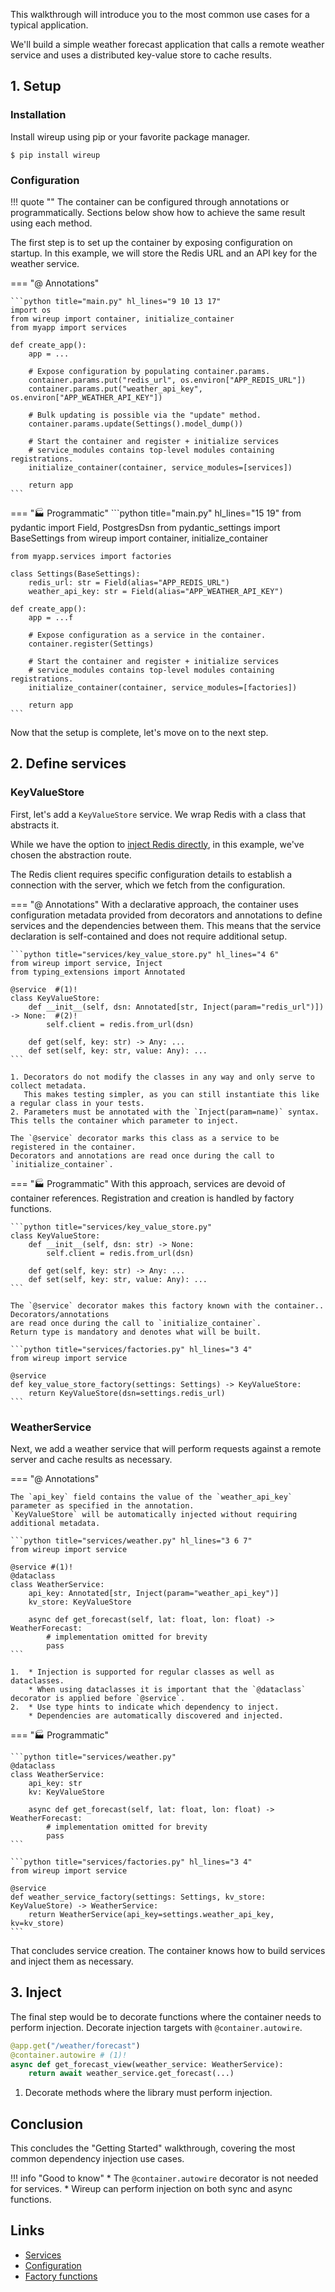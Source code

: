 This walkthrough will introduce you to the most common use cases for a typical application. 

We'll build a simple weather forecast application that calls a remote weather service 
and uses a distributed key-value store to cache results.


## 1. Setup

### Installation

Install wireup using pip or your favorite package manager.

```shell
$ pip install wireup
```

### Configuration

!!! quote ""
    The container can be configured through annotations or programmatically.
    Sections below show how to achieve the same result using each method.

The first step is to set up the container by exposing configuration on startup.
In this example, we will store the Redis URL and an API key for the weather service.

=== "@ Annotations"

    ```python title="main.py" hl_lines="9 10 13 17"
    import os
    from wireup import container, initialize_container
    from myapp import services

    def create_app():
        app = ...
        
        # Expose configuration by populating container.params.
        container.params.put("redis_url", os.environ["APP_REDIS_URL"])
        container.params.put("weather_api_key", os.environ["APP_WEATHER_API_KEY"])

        # Bulk updating is possible via the "update" method.
        container.params.update(Settings().model_dump())
        
        # Start the container and register + initialize services
        # service_modules contains top-level modules containing registrations.
        initialize_container(container, service_modules=[services])

        return app
    ```

=== "🏭 Programmatic"
    ```python title="main.py" hl_lines="15 19"
    from pydantic import Field, PostgresDsn
    from pydantic_settings import BaseSettings
    from wireup import container, initialize_container

    from myapp.services import factories
    
    class Settings(BaseSettings):
        redis_url: str = Field(alias="APP_REDIS_URL")  
        weather_api_key: str = Field(alias="APP_WEATHER_API_KEY")  

    def create_app():
        app = ...f
        
        # Expose configuration as a service in the container.
        container.register(Settings)
        
        # Start the container and register + initialize services
        # service_modules contains top-level modules containing registrations.
        initialize_container(container, service_modules=[factories])

        return app
    ```

Now that the setup is complete, let's move on to the next step.

## 2. Define services
### KeyValueStore

First, let's add a `KeyValueStore` service. We wrap Redis with a class that abstracts it. 

While we have the option to [inject Redis directly](factory_functions.md#inject-a-third-party-class), 
in this example, we've chosen the abstraction route. 

The Redis client requires specific configuration details to establish a connection with the server,
which we fetch from the configuration.

=== "@ Annotations"
    With a declarative approach, the container uses configuration metadata 
    provided from decorators and annotations to define services and the dependencies between them. 
    This means that the service declaration is self-contained and does not require additional setup.

    ```python title="services/key_value_store.py" hl_lines="4 6"
    from wireup import service, Inject
    from typing_extensions import Annotated

    @service  #(1)!
    class KeyValueStore:
        def __init__(self, dsn: Annotated[str, Inject(param="redis_url")]) -> None:  #(2)!
            self.client = redis.from_url(dsn)

        def get(self, key: str) -> Any: ...
        def set(self, key: str, value: Any): ...
    ```

    1. Decorators do not modify the classes in any way and only serve to collect metadata. 
       This makes testing simpler, as you can still instantiate this like a regular class in your tests.
    2. Parameters must be annotated with the `Inject(param=name)` syntax. This tells the container which parameter to inject.
    
    The `@service` decorator marks this class as a service to be registered in the container.
    Decorators and annotations are read once during the call to `initialize_container`.

=== "🏭 Programmatic"
    With this approach, services are devoid of container references. 
    Registration and creation is handled by factory functions.

    ```python title="services/key_value_store.py"
    class KeyValueStore:
        def __init__(self, dsn: str) -> None:
            self.client = redis.from_url(dsn)

        def get(self, key: str) -> Any: ...
        def set(self, key: str, value: Any): ...
    ```

    The `@service` decorator makes this factory known with the container.. Decorators/annotations
    are read once during the call to `initialize_container`. 
    Return type is mandatory and denotes what will be built.

    ```python title="services/factories.py" hl_lines="3 4"
    from wireup import service

    @service
    def key_value_store_factory(settings: Settings) -> KeyValueStore:
        return KeyValueStore(dsn=settings.redis_url)
    ```

### WeatherService

Next, we add a weather service that will perform requests against a remote server and cache results as necessary.

=== "@ Annotations"

    The `api_key` field contains the value of the `weather_api_key` parameter as specified in the annotation. 
    `KeyValueStore` will be automatically injected without requiring additional metadata.

    ```python title="services/weather.py" hl_lines="3 6 7"
    from wireup import service

    @service #(1)!
    @dataclass
    class WeatherService:
        api_key: Annotated[str, Inject(param="weather_api_key")]
        kv_store: KeyValueStore

        async def get_forecast(self, lat: float, lon: float) -> WeatherForecast:
            # implementation omitted for brevity
            pass
    ```

    1.  * Injection is supported for regular classes as well as dataclasses.
        * When using dataclasses it is important that the `@dataclass` decorator is applied before `@service`.
    2.  * Use type hints to indicate which dependency to inject.
        * Dependencies are automatically discovered and injected.

=== "🏭 Programmatic"

    ```python title="services/weather.py"
    @dataclass 
    class WeatherService:
        api_key: str
        kv: KeyValueStore

        async def get_forecast(self, lat: float, lon: float) -> WeatherForecast:
            # implementation omitted for brevity
            pass
    ```

    ```python title="services/factories.py" hl_lines="3 4"
    from wireup import service

    @service
    def weather_service_factory(settings: Settings, kv_store: KeyValueStore) -> WeatherService:
        return WeatherService(api_key=settings.weather_api_key, kv=kv_store)
    ```

That concludes service creation. The container knows how to build services and inject them as necessary.

## 3. Inject

The final step would be to decorate functions where the container needs to perform injection.
Decorate injection targets with `@container.autowire`.


```python title="views/posts.py" hl_lines="2"
@app.get("/weather/forecast")
@container.autowire # (1)!
async def get_forecast_view(weather_service: WeatherService):
    return await weather_service.get_forecast(...)
```

1. Decorate methods where the library must perform injection.

## Conclusion

This concludes the "Getting Started" walkthrough, covering the most common dependency injection use cases.

!!! info "Good to know"
    * The `@container.autowire` decorator is not needed for services.
    * Wireup can perform injection on both sync and async functions.

## Links

* [Services](services.md)
* [Configuration](configuration.md)
* [Factory functions](factory_functions.md)
